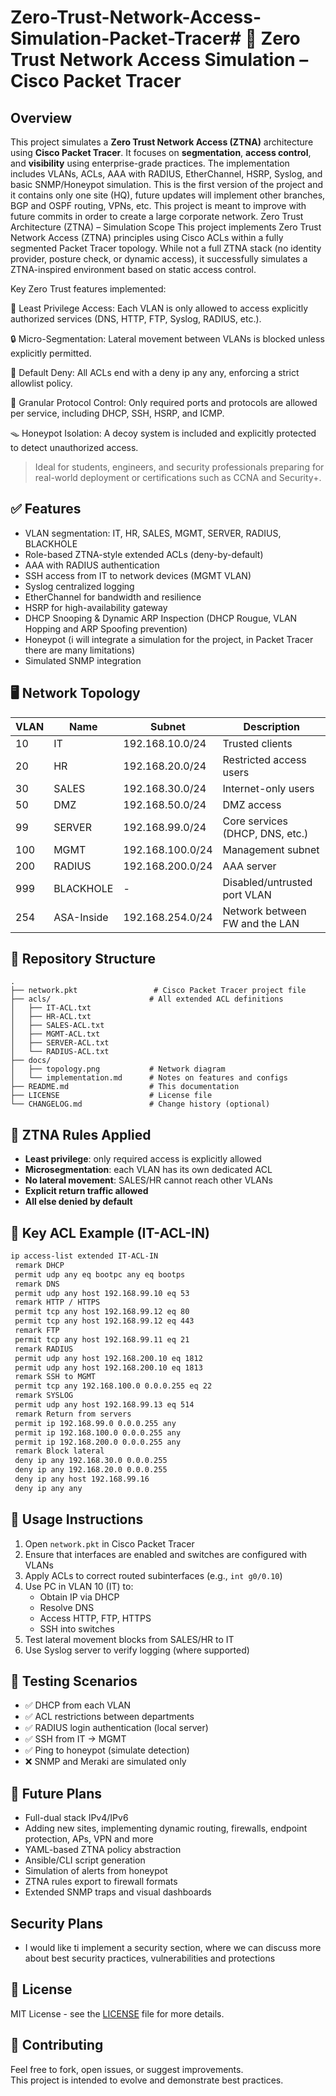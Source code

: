 # Zero-Trust-Network-Access-Simulation-Packet-Tracer# 🔐 Zero Trust Network Access Simulation – Cisco Packet Tracer

## Overview

This project simulates a **Zero Trust Network Access (ZTNA)** architecture using **Cisco Packet Tracer**. It focuses on **segmentation**, **access control**, and **visibility** using enterprise-grade practices. The implementation includes VLANs, ACLs, AAA with RADIUS, EtherChannel, HSRP, Syslog, and basic SNMP/Honeypot simulation.
This is the first version of the project and it contains only one site (HQ), future updates will implement other branches, BGP and OSPF routing, VPNs, etc.
This project is meant to improve with future commits in order to create a large corporate network.
Zero Trust Architecture (ZTNA) – Simulation Scope
This project implements Zero Trust Network Access (ZTNA) principles using Cisco ACLs within a fully segmented Packet Tracer topology. While not a full ZTNA stack (no identity provider, posture check, or dynamic access), it successfully simulates a ZTNA-inspired environment based on static access control.

Key Zero Trust features implemented:

🔐 Least Privilege Access: Each VLAN is only allowed to access explicitly authorized services (DNS, HTTP, FTP, Syslog, RADIUS, etc.).

🔒 Micro-Segmentation: Lateral movement between VLANs is blocked unless explicitly permitted.

🚫 Default Deny: All ACLs end with a deny ip any any, enforcing a strict allowlist policy.

📡 Granular Protocol Control: Only required ports and protocols are allowed per service, including DHCP, SSH, HSRP, and ICMP.

🪤 Honeypot Isolation: A decoy system is included and explicitly protected to detect unauthorized access.

> Ideal for students, engineers, and security professionals preparing for real-world deployment or certifications such as CCNA and Security+.

## ✅ Features

- VLAN segmentation: IT, HR, SALES, MGMT, SERVER, RADIUS, BLACKHOLE
- Role-based ZTNA-style extended ACLs (deny-by-default)
- AAA with RADIUS authentication
- SSH access from IT to network devices (MGMT VLAN)
- Syslog centralized logging
- EtherChannel for bandwidth and resilience
- HSRP for high-availability gateway
- DHCP Snooping & Dynamic ARP Inspection (DHCP Rougue, VLAN Hopping and ARP Spoofing prevention)
- Honeypot (i will integrate a simulation for the project, in Packet Tracer there are many limitations)
- Simulated SNMP integration

## 🖥️ Network Topology

| VLAN | Name      | Subnet              | Description                      |
|------|-----------|---------------------|----------------------------------|
| 10   | IT        | 192.168.10.0/24     | Trusted clients                  |
| 20   | HR        | 192.168.20.0/24     | Restricted access users          |
| 30   | SALES     | 192.168.30.0/24     | Internet-only users              |
| 50   | DMZ       | 192.168.50.0/24     | DMZ access                       |
| 99   | SERVER    | 192.168.99.0/24     | Core services (DHCP, DNS, etc.)  |
| 100  | MGMT      | 192.168.100.0/24    | Management subnet                |
| 200  | RADIUS    | 192.168.200.0/24    | AAA server                       |
| 999  | BLACKHOLE | -                   | Disabled/untrusted port VLAN     |
| 254  | ASA-Inside| 192.168.254.0/24    | Network between FW and the LAN   |

## 📁 Repository Structure

```
.
├── network.pkt                 # Cisco Packet Tracer project file
├── acls/                      # All extended ACL definitions
│   ├── IT-ACL.txt
│   ├── HR-ACL.txt
│   ├── SALES-ACL.txt
│   ├── MGMT-ACL.txt
│   ├── SERVER-ACL.txt
│   └── RADIUS-ACL.txt
├── docs/
│   ├── topology.png           # Network diagram
│   └── implementation.md      # Notes on features and configs
├── README.md                  # This documentation
├── LICENSE                    # License file
└── CHANGELOG.md               # Change history (optional)
```

## 🔐 ZTNA Rules Applied

- **Least privilege**: only required access is explicitly allowed
- **Microsegmentation**: each VLAN has its own dedicated ACL
- **No lateral movement**: SALES/HR cannot reach other VLANs
- **Explicit return traffic allowed**
- **All else denied by default**

## 🔧 Key ACL Example (IT-ACL-IN)

```bash
ip access-list extended IT-ACL-IN
 remark DHCP
 permit udp any eq bootpc any eq bootps
 remark DNS
 permit udp any host 192.168.99.10 eq 53
 remark HTTP / HTTPS
 permit tcp any host 192.168.99.12 eq 80
 permit tcp any host 192.168.99.12 eq 443
 remark FTP
 permit tcp any host 192.168.99.11 eq 21
 remark RADIUS
 permit udp any host 192.168.200.10 eq 1812
 permit udp any host 192.168.200.10 eq 1813
 remark SSH to MGMT
 permit tcp any 192.168.100.0 0.0.0.255 eq 22
 remark SYSLOG
 permit udp any host 192.168.99.13 eq 514
 remark Return from servers
 permit ip 192.168.99.0 0.0.0.255 any
 permit ip 192.168.100.0 0.0.0.255 any
 permit ip 192.168.200.0 0.0.0.255 any
 remark Block lateral
 deny ip any 192.168.30.0 0.0.0.255
 deny ip any 192.168.20.0 0.0.0.255
 deny ip any host 192.168.99.16
 deny ip any any
```

## 🚀 Usage Instructions

1. Open `network.pkt` in Cisco Packet Tracer
2. Ensure that interfaces are enabled and switches are configured with VLANs
3. Apply ACLs to correct routed subinterfaces (e.g., `int g0/0.10`)
4. Use PC in VLAN 10 (IT) to:
    - Obtain IP via DHCP
    - Resolve DNS
    - Access HTTP, FTP, HTTPS
    - SSH into switches
5. Test lateral movement blocks from SALES/HR to IT
6. Use Syslog server to verify logging (where supported)

## 🧪 Testing Scenarios

- ✅ DHCP from each VLAN
- ✅ ACL restrictions between departments
- ✅ RADIUS login authentication (local server)
- ✅ SSH from IT → MGMT
- ✅ Ping to honeypot (simulate detection)
- ❌ SNMP and Meraki are simulated only

## 🧱 Future Plans

- Full-dual stack IPv4/IPv6
- Adding new sites, implementing dynamic routing, firewalls, endpoint protection, APs, VPN and more
- YAML-based ZTNA policy abstraction
- Ansible/CLI script generation
- Simulation of alerts from honeypot
- ZTNA rules export to firewall formats
- Extended SNMP traps and visual dashboards

## Security Plans

- I would like ti implement a security section, where we can discuss more about best security practices, vulnerabilities and protections


## 📜 License

MIT License - see the [LICENSE](./LICENSE) file for more details.

## 🤝 Contributing

Feel free to fork, open issues, or suggest improvements.  
This project is intended to evolve and demonstrate best practices.
